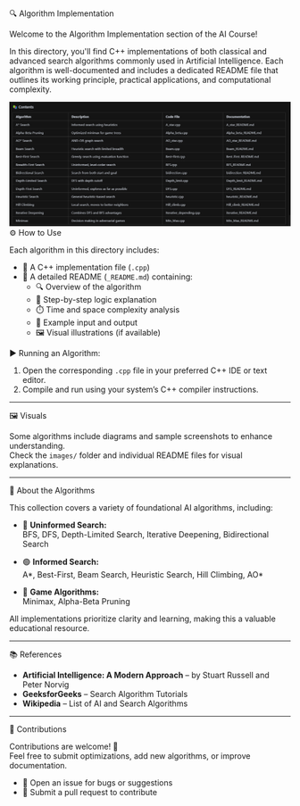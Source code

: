  🔍 Algorithm Implementation

Welcome to the Algorithm Implementation section of the AI Course!

In this directory, you'll find C++ implementations of both classical and advanced search algorithms commonly used in Artificial Intelligence. Each algorithm is well-documented and includes a dedicated README file that outlines its working principle, practical applications, and computational complexity.

![alt text](images/image-14.png)
 ⚙️ How to Use

Each algorithm in this directory includes:

- 📄 A C++ implementation file (`.cpp`)
- 📝 A detailed README (`_README.md`) containing:
  - 🔍 Overview of the algorithm
  - 🧩 Step-by-step logic explanation
  - ⏱️ Time and space complexity analysis
  - 🧪 Example input and output
  - 🖼️ Visual illustrations (if available)

 ▶️ Running an Algorithm:
1. Open the corresponding `.cpp` file in your preferred C++ IDE or text editor.
2. Compile and run using your system’s C++ compiler instructions.

---

 🖼️ Visuals

Some algorithms include diagrams and sample screenshots to enhance understanding.  
Check the `images/` folder and individual README files for visual explanations.

---

 🤖 About the Algorithms

This collection covers a variety of foundational AI algorithms, including:

- 🔵 **Uninformed Search:**  
  BFS, DFS, Depth-Limited Search, Iterative Deepening, Bidirectional Search

- 🟢 **Informed Search:**  
  A*, Best-First, Beam Search, Heuristic Search, Hill Climbing, AO*

- 🔴 **Game Algorithms:**  
  Minimax, Alpha-Beta Pruning

All implementations prioritize clarity and learning, making this a valuable educational resource.

---

 📚 References

- **Artificial Intelligence: A Modern Approach** – by Stuart Russell and Peter Norvig  
- **GeeksforGeeks** – Search Algorithm Tutorials  
- **Wikipedia** – List of AI and Search Algorithms

---

🙌 Contributions

Contributions are welcome! 🎉  
Feel free to submit optimizations, add new algorithms, or improve documentation.

- 📌 Open an issue for bugs or suggestions  
- 🔁 Submit a pull request to contribute
